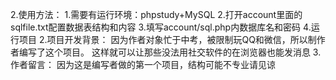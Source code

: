 2.使用方法：
  1.需要有运行环境：phpstudy+MySQL
  2.打开account里面的sqlfile.txt配置数据表结构和内容
  3.填写account/sql.php内数据库名和密码
  4.运行项目
2.项目开发背景：
  因为作者对象忙于中考，被限制玩QQ和微信，所以制作者编写了这个项目。
  这样就可以让那些没法用社交软件的在浏览器也能发消息
3.作者留言：
  因为这是编写者做的第一个项目，结构可能不专业请见谅
